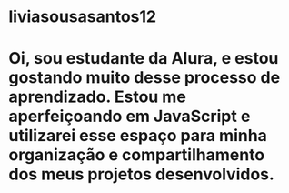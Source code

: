 # liviasousasantos12 
# Oi, sou estudante da Alura, e estou gostando muito desse processo de aprendizado. Estou me aperfeiçoando em JavaScript e utilizarei esse espaço para minha organização e compartilhamento dos meus projetos desenvolvidos.
